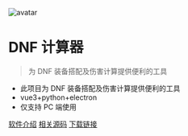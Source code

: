 ![avatar](img\logo.ico)

# DNF 计算器

> 为 DNF 装备搭配及伤害计算提供便利的工具

- 此项目为 DNF 装备搭配及伤害计算提供便利的工具
- vue3+python+electron
- 仅支持 PC 端使用

[软件介绍](USERMANUAL) [相关源码](https://gitee.com/dcalc/dnfcalculating_110) [下载链接](https://wwn.lanzout.com/s/dcalc)

<!-- [BUG反馈](https://wwx.lanzoui.com/b01bfj76f) -->

